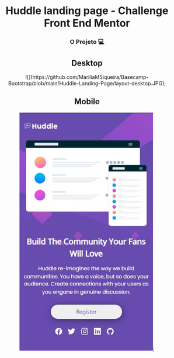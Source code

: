 <div align="center"><h1>Huddle landing page - Challenge Front End Mentor</h1> </div>

<div align="center"><h3>O Projeto 💻</h3></div>

<div align="center">
  <h2>Desktop </h2>
  ![](https://github.com/MariliaMSiqueira/Basecamp-Bootstrap/blob/main/Huddle-Landing-Page/layout-desktop.JPG);


<h2> Mobile </h2>

![](https://github.com/MariliaMSiqueira/Basecamp-Bootstrap/blob/main/Huddle-Landing-Page/layout-mobile.JPG);

</div>